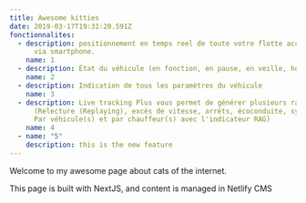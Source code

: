 ```yaml
---
title: Awesome kitties
date: 2019-03-17T19:31:20.591Z
fonctionnalites:
  - description: positionnement en temps reel de toute votre flotte accessible aussi
      via smartphone.
    name: 1
  - description: État du véhicule (en fonction, en pause, en veille, hors couverture GPRS)
    name: 2
  - description: Indication de tous les paramètres du véhicule
    name: 3
  - description: Live tracking Plus vous permet de générer plusieurs rapports
      (Relecture (Replaying), excès de vitesse, arrêts, écoconduite, synthèse.
      Par véhicule(s) et par chauffeur(s) avec l'indicateur RAG)
    name: 4
  - name: "5"
    description: this is the new feature
---
```


Welcome to my awesome page about cats of the internet.

This page is built with NextJS, and content is managed in Netlify CMS

